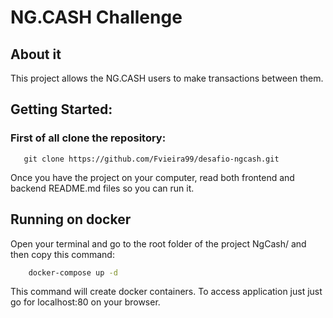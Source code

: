 # NG.CASH Challenge

## About it

This project allows the NG.CASH users to make transactions between them.

## Getting Started:

### First of all clone the repository:

```
   git clone https://github.com/Fvieira99/desafio-ngcash.git
```

Once you have the project on your computer, read both frontend and backend README.md files so you can run it.

## Running on docker

Open your terminal and go to the root folder of the project NgCash/ and then copy this command:

```bash
    docker-compose up -d
```

This command will create docker containers. To access application just just go for localhost:80 on your browser.

